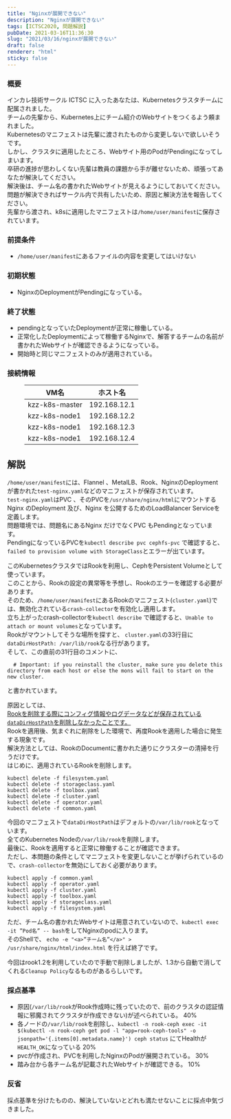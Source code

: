 ```yaml
---
title: "Nginxが展開できない"
description: "Nginxが展開できない"
tags: [ICTSC2020, 問題解説]
pubDate: 2021-03-16T11:36:30
slug: "2021/03/16/nginxが展開できない"
draft: false
renderer: "html"
sticky: false
---
```


<h3>概要</h3>

<p>インカレ技術サークル ICTSC に入ったあなたは、Kubernetesクラスタチームに配属されました。  <br>
チームの先輩から、Kubernetes上にチーム紹介のWebサイトをつくるよう頼まれました。 <br>
Kubernetesのマニフェストは先輩に渡されたものから変更しないで欲しいそうです。<br>
しかし、クラスタに適用したところ、Webサイト用のPodがPendingになってしまいます。  <br>
卒研の進捗が思わしくない先輩は教員の課題から手が離せないため、頑張ってあなたが解決してください。 <br>
解決後は、チーム名の書かれたWebサイトが見えるようにしておいてください。  <br>
問題が解決できればサークル内で共有したいため、原因と解決方法を報告してください。  <br>
先輩から渡され、k8sに適用したマニフェストは<code>/home/user/manifest</code>に保存されています。  </p>

<h3>前提条件</h3>

<ul><li><code>/home/user/manifest</code>にあるファイルの内容を変更してはいけない</li></ul>

<h3>初期状態</h3>

<ul><li>NginxのDeploymentがPendingになっている。</li></ul>

<h3>終了状態</h3>

<ul><li>pendingとなっていたDeploymentが正常に稼働している。</li><li>正常化したDeploymentによって稼働するNginxで、解答するチームの名前が書かれたWebサイトが確認できるようになっている。</li><li>開始時と同じマニフェストのみが適用されている。</li></ul>

<h3>接続情報</h3>

<figure class="wp-block-table"><table class=""><thead><tr><th>VM名</th><th>ホスト名</th></tr></thead><tbody><tr><td>kzz-k8s-master</td><td>192.168.12.1</td></tr><tr><td>kzz-k8s-node1</td><td>192.168.12.2</td></tr><tr><td>kzz-k8s-node1</td><td>192.168.12.3</td></tr><tr><td>kzz-k8s-node1</td><td>192.168.12.4</td></tr></tbody></table></figure>

<h2>解説</h2>

<p><code>/home/user/manifest</code>には、Flannel 、MetalLB、Rook、NginxのDeploymentが書かれた<code>test-nginx.yaml</code>などのマニフェストが保存されています。  <br>
<code>test-nginx.yaml</code>はPVC 、そのPVCを<code>/usr/share/nginx/html</code>にマウントするNginx のDeployment 及び、Nginx を公開するためのLoadBalancer Serviceを定義します。  <br>
問題環境では、問題名にあるNginx だけでなくPVC もPendingとなっています。  <br>
PendingになっているPVCを<code>kubectl describe pvc cephfs-pvc</code> で確認すると、<code>failed to provision volume with StorageClass</code>とエラーが出ています。  </p>

<p>このKubernetesクラスタではRookを利用し、CephをPersistent Volumeとして使っています。<br>
このことから、Rookの設定の異常等を予想し、Rookのエラーを確認する必要があります。  <br>
そのため、<code>/home/user/manifest</code>にあるRookのマニフェスト(<code>cluster.yaml</code>)では、無効化されている<code>crash-collector</code>を有効化し適用します。  <br>
立ち上がったcrash-collectorを<code>kubectl describe</code> で確認すると、<code>Unable to attach or mount volumes</code>となっています。  <br>
Rookがマウントしてそうな場所を探すと、 <code>cluster.yaml</code>の33行目に<code>dataDirHostPath: /var/lib/rook</code>なる行があります。  <br>
そして、この直前の31行目のコメントに、  </p>

<div class="wp-block-syntaxhighlighter-code "><pre><code>  # Important: if you reinstall the cluster, make sure you delete this directory from each host or else the mons will fail to start on the new cluster.</code></pre></div>

<p>と書かれています。  </p>

<p>原因としては、<br>
<a href="https://rook.io/docs/rook/v1.2/ceph-teardown.html">Rookを削除する際にコンフィグ情報やログデータなどが保存されている<code>dataDirHostPath</code>を削除しなかったことです。</a>  <br>
Rookを適用後、気まぐれに削除をした環境で、再度Rookを適用した場合に発生する現象です。  <br>
解決方法としては、RookのDocumentに書かれた通りにクラスターの清掃を行うだけです。<br>
はじめに、適用されているRookを削除します。</p>

<div class="wp-block-syntaxhighlighter-code "><pre><code>kubectl delete -f filesystem.yaml 
kubectl delete -f storageclass.yaml
kubectl delete -f toolbox.yaml
kubectl delete -f cluster.yaml
kubectl delete -f operator.yaml
kubectl delete -f common.yaml</code></pre></div>

<p>今回のマニフェストで<code>dataDirHostPath</code>はデフォルトの<code>/var/lib/rook</code>となっています。  <br>
全てのKubernetes  Nodeの<code>/var/lib/rook</code>を削除します。  <br>
最後に、Rookを適用すると正常に稼働することが確認できます。  <br>
ただし、本問題の条件としてマニフェストを変更しないことが挙げられているので、<code>crash-collector</code>を無効にしておく必要があります。  </p>

<div class="wp-block-syntaxhighlighter-code "><pre><code>kubectl apply -f common.yaml
kubectl apply -f operator.yaml
kubectl apply -f cluster.yaml
kubectl apply -f toolbox.yaml
kubectl apply -f storageclass.yaml
kubectl apply -f filesystem.yaml </code></pre></div>

<p>ただ、チーム名の書かれたWebサイトは用意されていないので、<code>kubectl exec -it ”Pod名” -- bash</code>をしてNginxのpodに入ります。  <br>
そのShellで、 <code>echo -e "&lt;a&gt;”チーム名”&lt;/a&gt;" &gt; /usr/share/nginx/html/index.html</code> を行えば終了です。  </p>

<p>今回はrook1.2を利用していたので手動で削除しましたが、1.3から自動で消してくれる<code>Cleanup Policy</code>なるものがあるらしいです。  </p>

<h3>採点基準</h3>

<ul><li>原因(<code>/var/lib/rook</code>がRook作成時に残っていたので、前のクラスタの認証情報に邪魔されてクラスタが作成できない)が述べられている。 40%</li><li>各ノードの<code>/var/lib/rook</code>を削除し、<code>kubectl -n rook-ceph exec -it $(kubectl -n rook-ceph get pod -l "app=rook-ceph-tools" -o jsonpath='{.items[0].metadata.name}') ceph status</code> にてHealthが <code>HEALTH_OK</code>になっている 20%</li><li>pvcが作成され、PVCを利用したNginxのPodが展開されている。 30%</li><li>踏み台から各チーム名が記載されたWebサイトが確認できる。 10%</li></ul>

<h3>反省</h3>

<p>採点基準を分けたものの、解決していないとどれも満たせないことに採点中気づきました。   </p>
